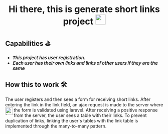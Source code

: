 <h1 align="center">Hi there, this is generate short links project <img src="https://github.com/blackcater/blackcater/raw/main/images/Hi.gif" height="32"/></h1>

## Capabilities <g-emoji class="g-emoji" alias="golf" fallback-src="https://github.githubassets.com/images/icons/emoji/unicode/26f3.png">⛳️</g-emoji>

- **𝘛𝘩𝘪𝘴 𝘱𝘳𝘰𝘫𝘦𝘤𝘵 𝘩𝘢𝘴 𝘶𝘴𝘦𝘳 𝘳𝘦𝘨𝘪𝘴𝘵𝘳𝘢𝘵𝘪𝘰𝘯.**
- **𝘌𝘢𝘤𝘩 𝘶𝘴𝘦𝘳 𝘩𝘢𝘴 𝘵𝘩𝘦𝘪𝘳 𝘰𝘸𝘯 𝘭𝘪𝘯𝘬𝘴 𝘢𝘯𝘥 𝘭𝘪𝘯𝘬𝘴 𝘰𝘧 𝘰𝘵𝘩𝘦𝘳 𝘶𝘴𝘦𝘳𝘴 𝘪𝘧 𝘵𝘩𝘦𝘺 𝘢𝘳𝘦 𝘵𝘩𝘦 𝘴𝘢𝘮𝘦**

## How this to work <g-emoji class="g-emoji" alias="hammer_and_wrench" fallback-src="https://github.githubassets.com/images/icons/emoji/unicode/1f6e0.png">🛠</g-emoji>

The user registers and then sees a form for receiving short links.
After entering the link in the link field, an ajax request is made to the server where the form is validated using <img src="https://raw.githubusercontent.com/simple-icons/simple-icons/develop/icons/laravel.svg#gh-light-mode-only" alt="Laravel" align="left" width="24" height="24" style="max-width: 100%;"> laravel. 
After receiving a positive response from the server, the user sees a table with their links. 
To prevent duplication of links, linking the user's tables with the link table is implemented through the many-to-many pattern.


